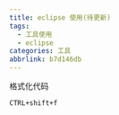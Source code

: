 ```yaml
---
title: eclipse 使用(待更新)
tags:
  - 工具使用
  - eclipse
categories: 工具
abbrlink: b7d146db
---
```

格式化代码

~~~
CTRL+shift+f
~~~
<!--more-->
